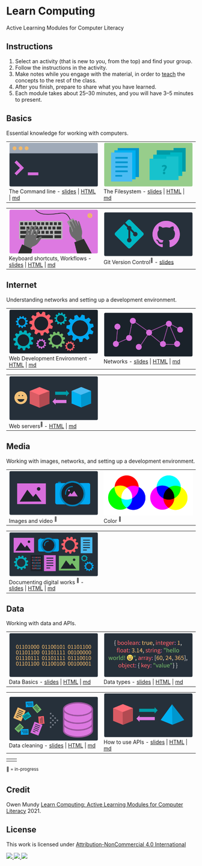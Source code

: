 
# Learn Computing

Active Learning Modules for Computer Literacy

## Instructions

1. Select an activity (that is new to you, from the top) and find your group.
1. Follow the instructions in the activity.
1. Make notes while you engage with the material, in order to [teach](https://en.wikipedia.org/wiki/Jigsaw_(teaching_technique)) the concepts to the rest of the class.
1. After you finish, prepare to share what you have learned.
1. Each module takes about 25–30 minutes, and you will have 3–5 minutes to present.





## Basics

Essential knowledge for working with computers.

<table>
<tr>


<td width="50%">
<img class="img-fluid" src="assets/img/banner/banner-command-line.png">
The Command line - <a href="slides/command-line.html">slides</a> | <a href="www/command-line.html">HTML</a> | <a href="topics/command-line.md">md</a>
</td>


<td width="50%">
<img class="img-fluid" src="assets/img/banner/banner-files-folders.png">
The Filesystem - <a href="slides/files-folders.html">slides</a> | <a href="www/files-folders.html">HTML</a> | <a href="topics/files-folders.md">md</a>
<!-- Users, files, folders -->
</td>


</tr>
</table>
<table>
<tr>


<td width="50%">
<img class="img-fluid" src="assets/img/banner/banner-keyboard-shortcuts.png">
Keyboard shortcuts, Workflows - <a href="slides/keyboard-shortcuts.md">slides</a> | <a href="www/keyboard-shortcuts.html">HTML</a> | <a href="topics/keyboard-shortcuts.md">md</a>
</td>


<td width="50%">
<img class="img-fluid" src="assets/img/banner/banner-version-control.png">
Git Version Control</a><sup>📌</sup> - <a href="https://docs.google.com/presentation/d/1vtK6LoqwF4rQQZZy-ovuEgsYUwwMRXsqDVMOjAPSBt0/edit#slide=id.p">slides</a>
</td>



</tr>
</table>









## Internet

Understanding networks and setting up a development environment.

<table>
<tr>

<td width="50%">
<img class="img-fluid" src="assets/img/banner/banner-web-development.png">
Web Development Environment - <a href="www/web-development.html">HTML</a> | <a href="topics/web-development.md">md</a>
</td>

<td width="50%">
<img class="img-fluid" src="assets/img/banner/banner-networks.png">
Networks - <a href="slides/networks.md">slides</a> | <a href="www/networks.html">HTML</a> | <a href="topics/networks.md">md</a>
</td>

</tr>
</table>

<table>
<tr>

<td width="50%">
<img class="img-fluid" src="assets/img/banner/banner-web-servers.png">
Web servers<sup>📌 </sup> - <a href="www/web-servers.html">HTML</a> | <a href="topics/web-servers.md">md</a>
</td>

<td width="50%">
</td>

</tr>
</table>




## Media

Working with images, networks, and setting up a development environment.

<table>
<tr>

<td width="50%">
<img class="img-fluid" src="assets/img/banner/banner-images-resolutions.png">
Images and video <sup>📌 </sup>
<!-- - <a href="slides/images-resolutions.md">slides</a> | <a href="www/images-resolutions.html">HTML</a> | <a href="topics/images-resolutions.md">md</a> -->
</td>

<td width="50%">
<img class="img-fluid" src="assets/img/banner/banner-color.png">
Color <sup>📌 </sup>
<!-- - <a href="slides/color.md">slides</a> | <a href="www/color.html">HTML</a> | <a href="topics/color.md">md</a> -->
</td>

</tr>
</table>


<table>
<tr>

<td width="50%">
<img class="img-fluid" src="assets/img/banner/banner-documentation.png">
Documenting digital works <sup>📌 </sup> - <a href="slides/documentation.html">slides</a> | <a href="www/documentation.html">HTML</a> | <a href="topics/documentation.md">md</a>
</td>

<td width="50%">
</td>

</tr>
</table>









## Data

Working with data and APIs.

<table>
<tr>

<td width="50%">
<img class="img-fluid" src="assets/img/banner/banner-data-basics.png">
Data Basics - <a href="slides/data-basics.md">slides</a> | <a href="www/data-basics.html">HTML</a> | <a href="topics/data-basics.md">md</a>
</td>

<td width="50%">
<img class="img-fluid" src="assets/img/banner/banner-data-types.png">
Data types - <a href="slides/data-types.md">slides</a> | <a href="www/data-types.html">HTML</a> | <a href="topics/data-types.md">md</a>
</td>

</tr>
</table>
<table>
<tr>



<td width="50%">
<img class="img-fluid" src="assets/img/banner/banner-data-cleaning.png">
Data cleaning - <a href="slides/data-cleaning.md">slides</a> | <a href="www/data-cleaning.html">HTML</a> | <a href="topics/data-cleaning.md">md</a>
</td>




<td width="50%">
<img class="img-fluid" src="assets/img/banner/banner-data-apis.png">
How to use APIs - <a href="slides/data-apis.md">slides</a> | <a href="www/data-apis.html">HTML</a> | <a href="topics/data-apis.md">md</a>
</td>





</tr>
</table>
<table>
<tr>




<td width="50%">
</td>




 <td width="50%">
<!--<img class="img-fluid" src="assets/img/banner/banner-computational-thinking.png">
Computational thinking<sup>📌 </sup> - <a href="slides/computational-thinking.md">slides</a> | <a href="www/computational-thinking.html">HTML</a> | <a href="topics/computational-thinking.md">md</a>
-->
</td>


</tr>
</table>




<!--

TO Add

- Design Thinking from 404 and 245
https://www.google.com/search?q=design+thinking&safe=off&rlz=1C5CHFA_enUS903US909&sxsrf=ALeKk00UmuqK1Wv7fRyv0LQz13FoXSjw9g:1600281343883&source=lnms&tbm=isch&sa=X&ved=2ahUKEwjwrqvIqO7rAhWKMd8KHcCsCwMQ_AUoAXoECB0QAw&biw=1440&bih=798

- Design Patterns from 245 - might need to go in 245 repo

-->








<p>
<sup>📌 = in-progress</sup>
</p>







## Credit

Owen Mundy [Learn Computing: Active Learning Modules for Computer Literacy](https://github.com/omundy/learn-computing) 2021.


## License

<p xmlns:cc="http://creativecommons.org/ns#" >This work is licensed under <a href="http://creativecommons.org/licenses/by-nc/4.0/?ref=chooser-v1" target="_blank" rel="license noopener noreferrer">Attribution-NonCommercial 4.0 International

<img height=28 src="https://mirrors.creativecommons.org/presskit/icons/cc.svg?ref=chooser-v1"> <img height=28 src="https://mirrors.creativecommons.org/presskit/icons/by.svg?ref=chooser-v1"> <img height=28 src="https://mirrors.creativecommons.org/presskit/icons/nc.svg?ref=chooser-v1"></a></p>
